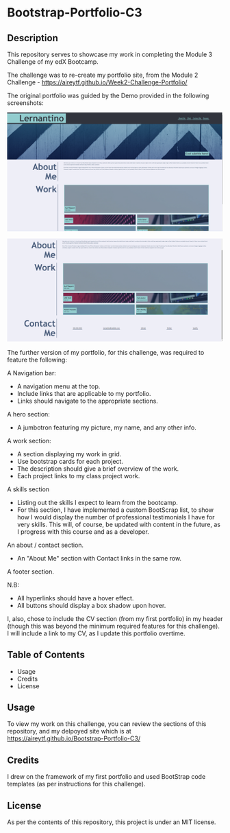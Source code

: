 # Bootstrap-Portfolio-C3

## Description

This repository serves to showcase my work in completing the Module 3 Challenge of my edX Bootcamp. 

The challenge was to re-create my portfolio site, from the Module 2 Challenge - https://aireytf.github.io/Week2-Challenge-Portfolio/

The original portfolio was guided by the Demo provided in the following screenshots:

![Demo1](/Images/Screenshot1.png)

![Demo2](/Images/Screenshot2.png)

The further version of my portfolio, for this challenge, was required to feature the following:

A Navigation bar:
- A navigation menu at the top.
- Include links that are applicable to my portfolio.
- Links should navigate to the appropriate sections.
  

A hero section:
- A jumbotron featuring my picture, my name, and any other info.
  

A work section:
- A section displaying my work in grid.
- Use bootstrap cards for each project.
- The description should give a brief overview of the work.
- Each project links to my class project work.
  

A skills section
- Listing out the skills I expect to learn from the bootcamp.
- For this section, I have implemented a custom BootScrap list, to show how I would display the number of professional testimonials I have for very skills. This will, of course, be updated with content in the future, as I progress with this course and as a developer.


An about / contact section.
- An "About Me" section with Contact links in the same row.


A footer section.

N.B: 
- All hyperlinks should have a hover effect.
- All buttons should display a box shadow upon hover.

I, also, chose to include the CV section (from my first portfolio) in my header (though this was beyond the minimum required features for this challenge). I will include a link to my CV, as I update this portfolio overtime. 

## Table of Contents 

- Usage
- Credits
- License

## Usage

To view my work on this challenge, you can review the sections of this repository, and my delpoyed site which is at https://aireytf.github.io/Bootstrap-Portfolio-C3/

## Credits

I drew on the framework of my first portfolio and used BootStrap code templates (as per instructions for this challenge).

## License

As per the contents of this repository, this project is under an MIT license.
